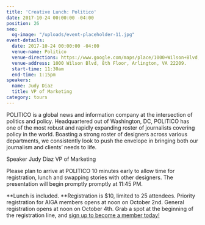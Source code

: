 ```yaml
---
title: 'Creative Lunch: Politico'
date: 2017-10-24 00:00:00 -04:00
position: 26
seo:
  og-image: "/uploads/event-placeholder-11.jpg"
event-details:
  date: 2017-10-24 00:00:00 -04:00
  venue-name: Politico
  venue-directions: https://www.google.com/maps/place/1000+Wilson+Blvd,+Arlington,+VA+22209/@38.8940401,-77.071351,17z/data=!3m1!4b1!4m5!3m4!1s0x89b7b6598c582815:0xda06907d98789bf0!8m2!3d38.8940401!4d-77.0691623
  venue-address: 1000 Wilson Blvd, 8th Floor, Arlington, VA 22209.
  start-time: 11:30am
  end-time: 1:15pm
speakers:
  name: Judy Diaz
  title: VP of Marketing
category: tours
---
```


POLITICO is a global news and information company at the intersection of politics and policy. Headquartered out of Washington, DC, POLITICO has one of the most robust and rapidly expanding roster of journalists covering policy in the world. Boasting a strong roster of designers across various departments, we consistently look to push the envelope in bringing both our journalism and clients’ needs to life.  
 
Speaker
Judy Diaz VP of Marketing
 
Please plan to arrive at POLITICO 10 minutes early to allow time for registration, lunch and swapping stories with other designers. The presentation will begin promptly promptly at 11:45 PM.

**Lunch is included. **Registration is $10, limited to 25 attendees. Priority registration for AIGA members opens at noon on October 2nd. General registration opens at noon on October 4th. Grab a spot at the beginning of the registration line, and [sign up to become a member today!](http://www.aiga.org/join)
